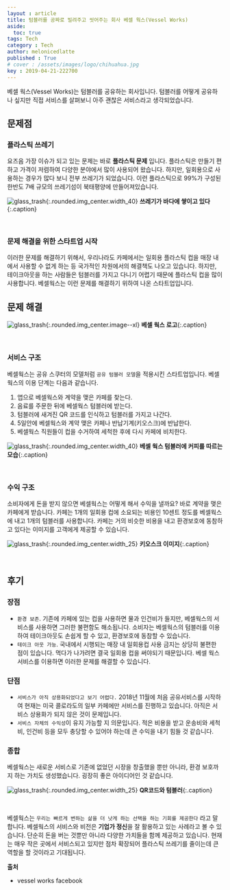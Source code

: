 ```yaml
---
layout : article
title: 텀블러를 공짜로 빌려주고 씻어주는 회사 베셀 웍스(Vessel Works)
aside:
  toc: true
tags: Tech
category : Tech
author: melonicedlatte
published : True
# cover : /assets/images/logo/chihuahua.jpg
key : 2019-04-21-222700
---
```


베셀 웍스(Vessel Works)는 텀블러를 공유하는 회사입니다. 텀블러를 어떻게 공유하나 싶지만 직접 서비스를 살펴보니 아주 괜찮은 서비스라고 생각되었습니다.

## 문제점

### 플라스틱 쓰레기

요즈음 가장 이슈가 되고 있는 문제는 바로 __플라스틱 문제__ 입니다. 플라스틱은 만들기 편하고 가격이 저렴하여 다양한 분야에서 많이 사용되어 왔습니다. 하지만, 일회용으로 사용하는 경우가 많다 보니 전부 쓰레기가 되었습니다. 이런 플라스틱으로 99%가 구성된 한반도 7배 규모의 쓰레기섬이 북태평양에 만들어져있습니다.

![glass_trash](/assets/images/20190421/pixabay_glass.jpg){:.rounded.img_center.width_40}
__쓰레기가 바다에 쌓이고 있다__{:.caption}

<br>

### 문제 해결을 위한 스타트업 시작

이러한 문제를 해결하기 위해서, 우리나라도 카페에서는 일회용 플라스틱 컵을 매장 내에서 사용할 수 없게 하는 등 국가적인 차원에서의 해결책도 나오고 있습니다. 하지만, 테이크아웃을 하는 사람들은 텀블러를 가지고 다니기 어렵기 때문에 플라스틱 컵을 많이 사용합니다. 베셀웍스는 이런 문제를 해결하기 위하여 나온 스타트업입니다.

## 문제 해결

![glass_trash](/assets/images/20190421/vessel_logo.jpg){:.rounded.img_center.image--xl}
__베셀 웍스 로고__{:.caption}

<br>

### 서비스 구조

베셀웍스는 공유 스쿠터의 모델처럼 `공유 텀블러 모델`을 적용시킨 스타트업입니다. 베셀웍스의 이용 단계는 다음과 같습니다.

1. 앱으로 베셀웍스와 계약을 맺은 카페를 찾는다.
2. 음료를 주문한 뒤에 베셀웍스 텀블러에 받는다.
3. 텀블러에 새겨진 QR 코드를 인식하고 텀블러를 가지고 나간다.
4. 5일안에 베셀웍스와 계약 맺은 카페나 반납기계(키오스크)에 반납한다.
5. 베셀웍스 직원들이 컵을 수거하여 세척한 후에 다시 카페에 비치한다.

![glass_trash](/assets/images/20190421/vessel_img.jpg){:.rounded.img_center.width_40}
__베셀 웍스 텀블러에 커피를 따르는 모습__{:.caption}

<br>

### 수익 구조

소비자에게 돈을 받지 않으면 베셀웍스는 어떻게 해서 수익을 낼까요? 바로 계약을 맺은 카페에게 받습니다. 카페는 1개의 일회용 컵에 소요되는 비용인 10센트 정도를 베셀웍스에 내고 1개의 텀블러를 사용합니다. 카페는 거의 비슷한 비용을 내고 환경보호에 동참하고 있다는 이미지를 고객에게 제공할 수 있습니다.

![glass_trash](/assets/images/20190421/vessel_img2.jpg){:.rounded.img_center.width_25}
__키오스크 이미지__{:.caption}

<br>

## 후기

### 장점

- `환경 보존`. 기존에 카페에 있는 컵을 사용하면 물과 인건비가 들지만, 베셀웍스의 서비스를 사용하면 그러한 불편함도 해소됩니다. 소비자는 베셀웍스의 텀블러를 이용하여 테이크아웃도 손쉽게 할 수 있고, 환경보호에 동참할 수 있습니다.
- `테이크 아웃 가능`. 국내에서 시행되는 매장 내 일회용컵 사용 금지는 상당히 불편한 점이 있습니다. 먹다가 나가려면 결국 일회용 컵을 써야되기 때문입니다. 베셀 웍스 서비스를 이용하면 이러한 문제를 해결할 수 있습니다.

### 단점

- `서비스가 아직 상용화되었다고 보기 어렵다.` 2018년 11월에 처음 공유서비스를 시작하여 현재는 미국 콜로라도의 일부 카페에만 서비스를 진행하고 있습니다. 아직은 서비스 상용화가 되지 않은 것이 문제입니다.
- `서비스 자체의 수익성`이 유지 가능할 지 의문입니다. 적은 비용을 받고 운송비와 세척비, 인건비 등을 모두 충당할 수 있어야 하는데 큰 수익을 내기 힘들 것 같습니다.

### 종합

베셀웍스는 새로운 서비스로 기존에 없었던 시장을 창출했을 뿐만 아니라, 환경 보호까지 하는 가치도 생성했습니다. 굉장히 좋은 아이디어인 것 같습니다.

![glass_trash](/assets/images/20190421/vessel_img3.jpg){:.rounded.img_center.width_25}
__QR코드와 텀블러__{:.caption}

<br>

베셀웍스는 `우리는 빠르게 변하는 삶을 더 낫게 하는 선택을 하는 기회를 제공한다` 라고 말합니다. 베셀웍스의 서비스와 비전은 **기업가 정신**을 잘 활용하고 있는 사례라고 볼 수 있습니다. 단순히 돈을 버는 것뿐만 아니라 다양한 가치들을 함께 제공하고 있습니다. 현재는 매우 작은 곳에서 서비스되고 있지만 점차 확장되어 플라스틱 쓰레기를 줄이는데 큰 역할을 할 것이라고 기대됩니다.

__출처__  
- vessel works facebook
